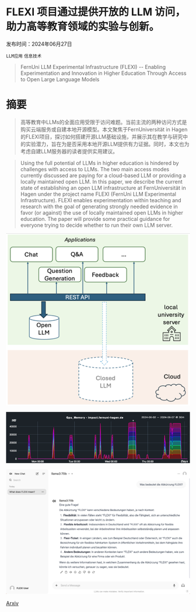# FLEXI 项目通过提供开放的 LLM 访问，助力高等教育领域的实验与创新。

发布时间：2024年06月27日

`LLM应用` `信息技术`

> FernUni LLM Experimental Infrastructure (FLEXI) -- Enabling Experimentation and Innovation in Higher Education Through Access to Open Large Language Models

# 摘要

> 高等教育中LLMs的全面应用受限于访问难题。当前主流的两种访问方式是购买云端服务或自建本地开源模型。本文聚焦于FernUniversität in Hagen的FLEXI项目，探讨如何搭建开源LLM基础设施，并展示其在教学与研究中的实验潜力，旨在为是否采用本地开源LLM提供有力证据。同时，本文也为考虑自建LLM服务器的读者提供实用建议。

> Using the full potential of LLMs in higher education is hindered by challenges with access to LLMs. The two main access modes currently discussed are paying for a cloud-based LLM or providing a locally maintained open LLM. In this paper, we describe the current state of establishing an open LLM infrastructure at FernUniversität in Hagen under the project name FLEXI (FernUni LLM Experimental Infrastructure). FLEXI enables experimentation within teaching and research with the goal of generating strongly needed evidence in favor (or against) the use of locally maintained open LLMs in higher education. The paper will provide some practical guidance for everyone trying to decide whether to run their own LLM server.

![FLEXI 项目通过提供开放的 LLM 访问，助力高等教育领域的实验与创新。](../../../paper_images/2407.13013/overview.png)

![FLEXI 项目通过提供开放的 LLM 访问，助力高等教育领域的实验与创新。](../../../paper_images/2407.13013/dashboard.png)

![FLEXI 项目通过提供开放的 LLM 访问，助力高等教育领域的实验与创新。](../../../paper_images/2407.13013/openwebui2.png)

[Arxiv](https://arxiv.org/abs/2407.13013)